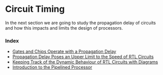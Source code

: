 # Circuit Timing

In the next section we are going to study the propagation delay of circuits and how this impacts and limits the design of processors.

### Index

- [Gates and Chips Operate with a Propagation Delay](./2.1_propagation_delay.md)
- [Propagation Delay Poses an Upper Limit to the Speed of RTL Circuits](./2.2_rtl.md)
- [Keeping Track of the Dynamic Behaviour of RTL Circuits with Diagrams](./2.3_diagramma_rtl.md)
- [Introduction to the Pipelined Processor](./2.4_pipeline.md)